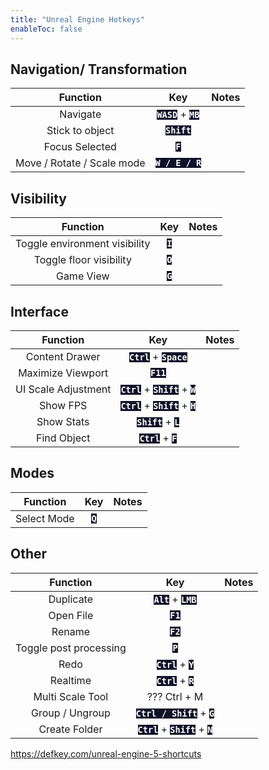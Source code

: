```yaml
---
title: "Unreal Engine Hotkeys"
enableToc: false
---
```


<style> code { color: #FFFFFF; background: #0F1128; } </style>

## Navigation/ Transformation
|Function|Key|Notes
|:-:|:-:|:-:
|Navigate|**`WASD`** + **`MB`**
|Stick to object|**`Shift`**
|Focus Selected|**`F`**
|Move / Rotate / Scale mode|**`W / E / R`**


## Visibility
|Function|Key|Notes
|:-:|:-:|:-:
|Toggle environment visibility|**`I`**
|Toggle floor visibility|**`O`**
|Game View|**`G`**

## Interface
|Function|Key|Notes
|:-:|:-:|:-:
|Content Drawer|**`Ctrl`** + **`Space`**
|Maximize Viewport|**`F11`**
|UI Scale Adjustment|**`Ctrl`** + **`Shift`** + **`W`**
|Show FPS|**`Ctrl`** + **`Shift`** + **`H`**
|Show Stats|**`Shift`** + **`L`**
|Find Object|**`Ctrl`** + **`F`**

## Modes
|Function|Key|Notes
|:-:|:-:|:-:
|Select Mode|**`Q`**


## Other
|Function|Key|Notes
|:-:|:-:|:-:
|Duplicate|**`Alt`** + **`LMB`**
|Open File|**`F1`**
|Rename|**`F2`**
|Toggle post processing|**`P`**
|Redo|**`Ctrl`** + **`Y`**
|Realtime|**`Ctrl`** + **`R`**
|Multi Scale Tool|??? Ctrl + M
|Group / Ungroup|**`Ctrl / Shift`** + **`G`**
|Create Folder|**`Ctrl`** + **`Shift`** + **`N`**



https://defkey.com/unreal-engine-5-shortcuts